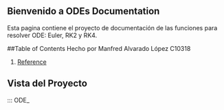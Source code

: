 ##  Bienvenido a ODEs Documentation

Esta pagina contiene el proyecto de documentación de las funciones para resolver ODE: Euler, RK2 y RK4.

##Table of Contents
Hecho por Manfred Alvarado López C10318

1. [Reference](reference.md)

## Vista del Proyecto


::: ODE_
